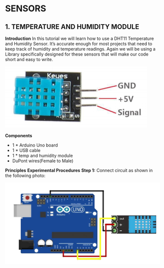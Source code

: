 # SENSORS
## 1. TEMPERATURE AND HUMIDITY MODULE
**Introduction**
In this tutorial we will learn how to use a DHT11 Temperature and Humidity Sensor.
It’s accurate enough for most projects that need to keep track of humidity and
temperature readings.
Again we will be using a Library specifically designed for these sensors that will make our
code short and easy to write.

![image](/tandh.jpg)

**Components**
- 1 * Arduino Uno board
- 1 * USB cable
- 1 * temp and humidity module
- DuPont wires(Female to Male)

**Principles**
**Experimental Procedures**
**Step 1:**  Connect circuit as shown in the following photo:

![image](/tandh2.jpg)
